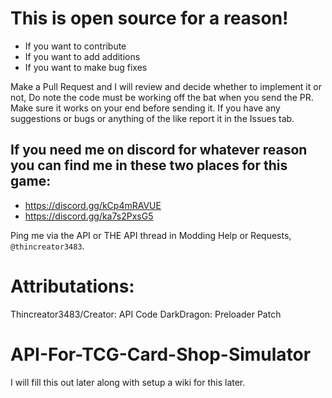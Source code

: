 # This is open source for a reason!
* If you want to contribute
* If you want to add additions
* If you want to make bug fixes

Make a Pull Request and I will review and decide whether to implement it or not, Do note the code must be working off the bat when you send the PR. Make sure it works on your end before sending it.
If you have any suggestions or bugs or anything of the like report it in the Issues tab.

## If you need me on discord for whatever reason you can find me in these two places for this game:
* https://discord.gg/kCp4mRAVUE
* https://discord.gg/ka7s2PxsG5

Ping me via the API or THE API thread in Modding Help or Requests, `@thincreator3483`.

# Attributations:

Thincreator3483/Creator: API Code
DarkDragon: Preloader Patch

# API-For-TCG-Card-Shop-Simulator
I will fill this out later along with setup a wiki for this later.
